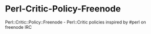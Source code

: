 # Perl-Critic-Policy-Freenode
Perl::Critic::Policy::Freenode - Perl::Critic policies inspired by #perl on freenode IRC
